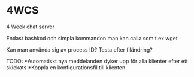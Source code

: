 # 4WCS
4 Week chat server

Endast bashkod och simpla kommandon man kan calla som t.ex wget

Kan man använda sig av process ID?
Testa efter filändring?

TODO:
*Automatiskt nya meddelanden dyker upp för alla klienter efter ett skickats
*Koppla en konfigurationsfil till klienten.
